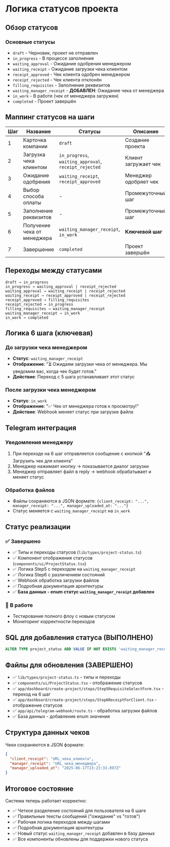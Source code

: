 # Логика статусов проекта

## Обзор статусов

### Основные статусы
- `draft` - Черновик, проект не отправлен
- `in_progress` - В процессе заполнения
- `waiting_approval` - Ожидание одобрения менеджером
- `waiting_receipt` - Ожидание загрузки чека клиентом
- `receipt_approved` - Чек клиента одобрен менеджером
- `receipt_rejected` - Чек клиента отклонён
- `filling_requisites` - Заполнение реквизитов
- `waiting_manager_receipt` - **ДОБАВЛЕН**: Ожидание чека от менеджера
- `in_work` - В работе (чек от менеджера загружен)
- `completed` - Проект завершён

## Маппинг статусов на шаги

| Шаг | Название | Статусы | Описание |
|-----|----------|---------|----------|
| 1 | Карточка компании | `draft` | Создание проекта |
| 2 | Загрузка чека клиентом | `in_progress`, `waiting_approval`, `receipt_rejected` | Клиент загружает чек |
| 3 | Ожидание одобрения | `waiting_receipt`, `receipt_approved` | Менеджер одобряет чек |
| 4 | Выбор способа оплаты | - | Промежуточный шаг |
| 5 | Заполнение реквизитов | - | Промежуточный шаг |
| 6 | Получение чека от менеджера | `waiting_manager_receipt`, `in_work` | **Ключевой шаг** |
| 7 | Завершение | `completed` | Проект завершён |

## Переходы между статусами

```
draft → in_progress
in_progress → waiting_approval | receipt_rejected
waiting_approval → waiting_receipt | receipt_rejected  
waiting_receipt → receipt_approved | receipt_rejected
receipt_approved → filling_requisites
receipt_rejected → in_progress
filling_requisites → waiting_manager_receipt
waiting_manager_receipt → in_work
in_work → completed
```

## Логика 6 шага (ключевая)

### До загрузки чека менеджером
- **Статус**: `waiting_manager_receipt`
- **Отображение**: "⏳ Ожидаем загрузки чека от менеджера. Мы уведомим вас, когда чек будет готов."
- **Действие**: Переход с 5 шага устанавливает этот статус

### После загрузки чека менеджером  
- **Статус**: `in_work`
- **Отображение**: "✅ Чек от менеджера готов к просмотру!"
- **Действие**: Webhook меняет статус при загрузке файла

## Telegram интеграция

### Уведомления менеджеру
1. При переходе на 6 шаг отправляется сообщение с кнопкой "📤 Загрузить чек для клиента"
2. Менеджер нажимает кнопку → показывается диалог загрузки
3. Менеджер отправляет файл в reply → webhook обрабатывает и меняет статус

### Обработка файлов
- Файлы сохраняются в JSON формате: `{client_receipt: "...", manager_receipt: "...", manager_uploaded_at: "..."}`
- Статус меняется с `waiting_manager_receipt` на `in_work`

## Статус реализации

### ✅ Завершено
- ✅ Типы и переходы статусов (`lib/types/project-status.ts`)
- ✅ Компонент отображения статусов (`components/ui/ProjectStatus.tsx`)
- ✅ Логика Step5 с переходом на `waiting_manager_receipt`
- ✅ Логика Step6 с различением состояний
- ✅ Webhook обработка загрузки файлов
- ✅ Подробная документация архитектуры
- ✅ **База данных - enum статус `waiting_manager_receipt` добавлен**

### 🔄 В работе
- Тестирование полного флоу с новым статусом
- Мониторинг корректности переходов

## SQL для добавления статуса (ВЫПОЛНЕНО)

```sql
ALTER TYPE project_status ADD VALUE IF NOT EXISTS 'waiting_manager_receipt';
```

## Файлы для обновления (ЗАВЕРШЕНО)

- ✅ `lib/types/project-status.ts` - типы и переходы
- ✅ `components/ui/ProjectStatus.tsx` - отображение статусов
- ✅ `app/dashboard/create-project/steps/Step5RequisiteSelectForm.tsx` - переход на 6 шаг  
- ✅ `app/dashboard/create-project/steps/Step6ReceiptForClient.tsx` - отображение статусов
- ✅ `app/api/telegram-webhook/route.ts` - обработка загрузки файлов
- ✅ База данных - добавление enum значения

## Структура данных чеков

Чеки сохраняются в JSON формате:
```json
{
  "client_receipt": "URL_чека_клиента",
  "manager_receipt": "URL_чека_менеджера", 
  "manager_uploaded_at": "2025-06-17T23:23:33.897Z"
}
```

## Итоговое состояние

Система теперь работает корректно:
- ✅ Четкое разделение состояний для пользователя на 6 шаге
- ✅ Правильные тексты сообщений ("ожидание" vs "готов")
- ✅ Рабочая логика переходов между шагами
- ✅ Подробная документация архитектуры
- ✅ Новый статус `waiting_manager_receipt` добавлен в базу данных
- ✅ Все компоненты обновлены для поддержки нового статуса
